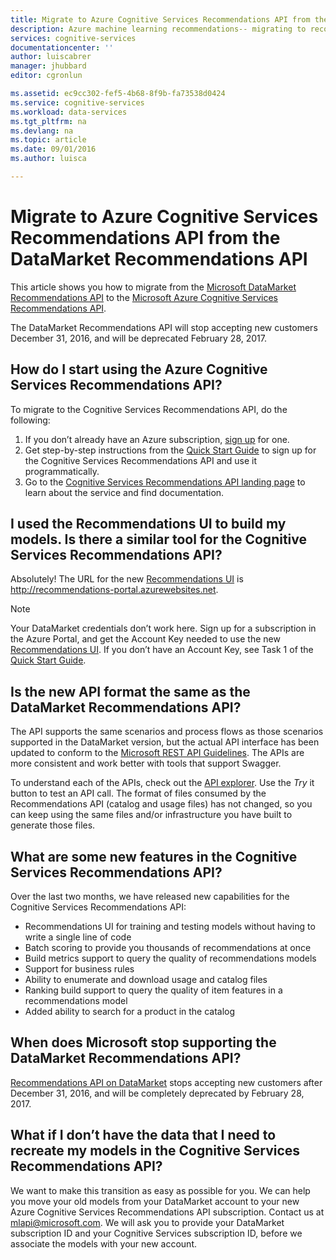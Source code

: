 ```yaml
---
title: Migrate to Azure Cognitive Services Recommendations API from the DataMarket Recommendations API| Microsoft Docs
description: Azure machine learning recommendations-- migrating to recommendations cognitive service
services: cognitive-services
documentationcenter: ''
author: luiscabrer
manager: jhubbard
editor: cgronlun

ms.assetid: ec9cc302-fef5-4b68-8f9b-fa73538d0424
ms.service: cognitive-services
ms.workload: data-services
ms.tgt_pltfrm: na
ms.devlang: na
ms.topic: article
ms.date: 09/01/2016
ms.author: luisca

---
```

# Migrate to Azure Cognitive Services Recommendations API from the DataMarket Recommendations API
This article shows you how to migrate from the [Microsoft DataMarket Recommendations API](https://datamarket.azure.com/dataset/amla/recommendations) 
to the [Microsoft Azure Cognitive Services Recommendations API](https://www.microsoft.com/cognitive-services/en-us/recommendations-api).

The DataMarket Recommendations API will stop accepting new customers December 31, 2016, and will be deprecated February 28, 2017.

## How do I start using the Azure Cognitive Services Recommendations API?
To migrate to the Cognitive Services Recommendations API, do the following:

1. If you don’t already have an Azure subscription, [sign up](https://portal.azure.com/#create/Microsoft.CognitiveServices/apitype/Recommendations/pricingtier/S1) for one. 
2. Get step-by-step instructions from the [Quick Start Guide](cognitive-services-recommendations-quick-start.md) to sign up for the Cognitive Services Recommendations API and use it programmatically. 
3. Go to the [Cognitive Services Recommendations API landing page](https://www.microsoft.com/cognitive-services/en-us/recommendations-api) to learn about the service and find documentation.

## I used the Recommendations UI to build my models. Is there a similar tool for the Cognitive Services Recommendations API?
Absolutely! The URL for the new [Recommendations UI](http://recommendations-portal.azurewebsites.net/) is http://recommendations-portal.azurewebsites.net. 

> [!NOTE]
> Your DataMarket credentials don’t work here. Sign up for a subscription in the Azure Portal, 
> and get the Account Key needed to use the new [Recommendations UI](http://recommendations-portal.azurewebsites.net/).
> If you don’t have an Account Key, see Task 1 of the [Quick Start Guide](cognitive-services-recommendations-quick-start.md).
> 
> 

## Is the new API format the same as the DataMarket Recommendations API?
The API supports the same scenarios and process flows as those scenarios supported in the DataMarket version, but the
actual API interface has been updated to conform to the [Microsoft REST API Guidelines](https://github.com/Microsoft/api-guidelines/blob/master/Guidelines.md). 
The APIs are more consistent and work better with tools that support Swagger.

To understand each of the APIs, check out the [API explorer](https://westus.dev.cognitive.microsoft.com/docs/services/Recommendations.V4.0/operations/56f30d77eda5650db055a3db).
Use the *Try* it button to test an API call. The format of files consumed by the Recommendations API (catalog and
usage files) has not changed, so you can keep using the same files and/or infrastructure you have built to generate those files.

## What are some new features in the Cognitive Services Recommendations API?
Over the last two months, we have released new capabilities for the Cognitive Services Recommendations API:

* Recommendations UI for training and testing models without having to write a single line of code
* Batch scoring to provide you thousands of recommendations at once
* Build metrics support to query the quality of recommendations models
* Support for business rules
* Ability to enumerate and download usage and catalog files
* Ranking build support to query the quality of item features in a recommendations model
* Added ability to search for a product in the catalog

## When does Microsoft stop supporting the DataMarket Recommendations API?
[Recommendations API on DataMarket](https://datamarket.azure.com/dataset/amla/recommendations) stops accepting new customers after December 31, 2016, and will be completely deprecated by February 28, 2017. 

## What if I don’t have the data that I need to recreate my models in the Cognitive Services Recommendations API?
We want to make this transition as easy as possible for you. We can help you move your old models from your DataMarket account to your new Azure Cognitive Services Recommendations API subscription. 
Contact us at [mlapi@microsoft.com](mailto://mlapi@microsoft.com). We will ask you to provide your DataMarket subscription ID and your Cognitive Services subscription ID, before we associate the models with your new account.


